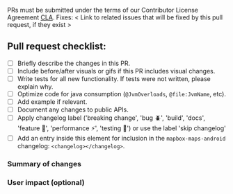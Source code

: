 <!--
Thanks for submitting a pull request!

Please fill out the sections below to complete your submission.

We appreciate your contributions!
-->
PRs must be submitted under the terms of our Contributor License Agreement [CLA](https://github.com/mapbox/mapbox-maps-android/blob/main/CONTRIBUTING.md#contributor-license-agreement).
Fixes: < Link to related issues that will be fixed by this pull request, if they exist >

## Pull request checklist:
 - [ ] Briefly describe the changes in this PR.
 - [ ] Include before/after visuals or gifs if this PR includes visual changes.
 - [ ] Write tests for all new functionality. If tests were not written, please explain why.
 - [ ] Optimize code for java consumption (`@JvmOverloads`, `@file:JvmName`, etc).
 - [ ] Add example if relevant.
 - [ ] Document any changes to public APIs.
 - [ ] Apply changelog label ('breaking change', 'bug :beetle:', 'build', 'docs', 'feature :green_apple:', 'performance :zap:', 'testing :100:') or use the label 'skip changelog'
 - [ ] Add an entry inside this element for inclusion in the `mapbox-maps-android` changelog: `<changelog></changelog>`.

### Summary of changes

<!--
What changes does this pull request introduce?

• If this is a new feature, include a short summary on how to use it.
• If this is a bug fix, explain how your contribution resolves the problem.
• Include a screenshot or gif if applicable
-->

### User impact (optional)

<!--
If this PR introduces user-facing changes, please note them here.
-->